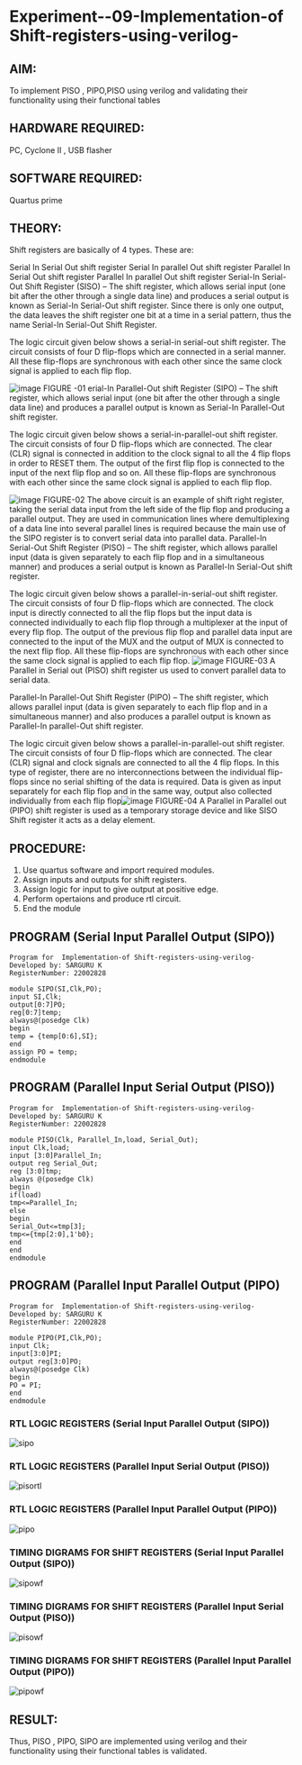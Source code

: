 
# Experiment--09-Implementation-of Shift-registers-using-verilog-
## AIM: 
To implement PISO , PIPO,PISO  using verilog and validating their functionality using their functional tables
## HARDWARE REQUIRED:  
PC, Cyclone II , USB flasher
## SOFTWARE REQUIRED:   
Quartus prime
## THEORY: 
Shift registers are basically of 4 types. These are:

Serial In Serial Out shift register
Serial In parallel Out shift register
Parallel In Serial Out shift register
Parallel In parallel Out shift register
Serial-In Serial-Out Shift Register (SISO) –
The shift register, which allows serial input (one bit after the other through a single data line) and produces a serial output is known as Serial-In Serial-Out shift register. Since there is only one output, the data leaves the shift register one bit at a time in a serial pattern, thus the name Serial-In Serial-Out Shift Register.

The logic circuit given below shows a serial-in serial-out shift register. The circuit consists of four D flip-flops which are connected in a serial manner. All these flip-flops are synchronous with each other since the same clock signal is applied to each flip flop.

![image](https://user-images.githubusercontent.com/36288975/172337366-540cc45e-11fe-4cce-9503-560dc704bc7d.png)
FIGURE -01 
erial-In Parallel-Out shift Register (SIPO) –
The shift register, which allows serial input (one bit after the other through a single data line) and produces a parallel output is known as Serial-In Parallel-Out shift register.

The logic circuit given below shows a serial-in-parallel-out shift register. The circuit consists of four D flip-flops which are connected. The clear (CLR) signal is connected in addition to the clock signal to all the 4 flip flops in order to RESET them. The output of the first flip flop is connected to the input of the next flip flop and so on. All these flip-flops are synchronous with each other since the same clock signal is applied to each flip flop.

![image](https://user-images.githubusercontent.com/36288975/172337438-03416c7e-7c9d-4939-ba34-c355b9fc79c5.png)
FIGURE-02
The above circuit is an example of shift right register, taking the serial data input from the left side of the flip flop and producing a parallel output. They are used in communication lines where demultiplexing of a data line into several parallel lines is required because the main use of the SIPO register is to convert serial data into parallel data.
Parallel-In Serial-Out Shift Register (PISO) –
The shift register, which allows parallel input (data is given separately to each flip flop and in a simultaneous manner) and produces a serial output is known as Parallel-In Serial-Out shift register.

The logic circuit given below shows a parallel-in-serial-out shift register. The circuit consists of four D flip-flops which are connected. The clock input is directly connected to all the flip flops but the input data is connected individually to each flip flop through a multiplexer at the input of every flip flop. The output of the previous flip flop and parallel data input are connected to the input of the MUX and the output of MUX is connected to the next flip flop. All these flip-flops are synchronous with each other since the same clock signal is applied to each flip flop.
![image](https://user-images.githubusercontent.com/36288975/172337544-1632407f-1743-4b17-b480-00663d01e59f.png)
FIGURE-03
A Parallel in Serial out (PISO) shift register us used to convert parallel data to serial data.

Parallel-In Parallel-Out Shift Register (PIPO) –
The shift register, which allows parallel input (data is given separately to each flip flop and in a simultaneous manner) and also produces a parallel output is known as Parallel-In parallel-Out shift register.

The logic circuit given below shows a parallel-in-parallel-out shift register. The circuit consists of four D flip-flops which are connected. The clear (CLR) signal and clock signals are connected to all the 4 flip flops. In this type of register, there are no interconnections between the individual flip-flops since no serial shifting of the data is required. Data is given as input separately for each flip flop and in the same way, output also collected individually from each flip flop![image](https://user-images.githubusercontent.com/36288975/172337661-babb1f90-6286-4d14-8cbd-26a380ee085e.png)
FIGURE-04
A Parallel in Parallel out (PIPO) shift register is used as a temporary storage device and like SISO Shift register it acts as a delay element.

## PROCEDURE:
1. Use quartus software and import required modules.
2. Assign inputs and outputs for shift registers.
3. Assign logic for input to give output at positive edge.
4. Perform opertaions and produce rtl circuit.
5. End the module

## PROGRAM (Serial Input Parallel Output (SIPO))
```
Program for  Implementation-of Shift-registers-using-verilog-
Developed by: SARGURU K 
RegisterNumber: 22002828  

module SIPO(SI,Clk,PO);
input SI,Clk;
output[0:7]PO;
reg[0:7]temp;
always@(posedge Clk)
begin
temp = {temp[0:6],SI};
end
assign PO = temp;
endmodule
```

## PROGRAM (Parallel Input Serial Output (PISO))
```
Program for  Implementation-of Shift-registers-using-verilog-
Developed by: SARGURU K 
RegisterNumber: 22002828 

module PISO(Clk, Parallel_In,load, Serial_Out);
input Clk,load;
input [3:0]Parallel_In;
output reg Serial_Out;
reg [3:0]tmp;
always @(posedge Clk)
begin
if(load)
tmp<=Parallel_In;
else
begin
Serial_Out<=tmp[3];
tmp<={tmp[2:0],1'b0};
end
end
endmodule
```

## PROGRAM (Parallel Input Parallel Output (PIPO)
```
Program for  Implementation-of Shift-registers-using-verilog-
Developed by: SARGURU K 
RegisterNumber: 22002828

module PIPO(PI,Clk,PO);
input Clk;
input[3:0]PI;
output reg[3:0]PO;
always@(posedge Clk)
begin
PO = PI;
end 
endmodule
```

### RTL LOGIC REGISTERS (Serial Input Parallel Output (SIPO))  
![sipo](https://user-images.githubusercontent.com/93427253/172899650-05a97d5e-65e5-45b6-8fe3-aa69dc1f1589.png)
### RTL LOGIC REGISTERS (Parallel Input Serial Output (PISO))
![pisortl](https://user-images.githubusercontent.com/93427253/172900001-2fc2624e-d071-4aa5-8d3c-c444319eeb5a.png)
### RTL LOGIC REGISTERS (Parallel Input Parallel Output (PIPO))
![pipo](https://user-images.githubusercontent.com/93427253/172899755-849a05ee-df61-49ba-a8dd-94891acf0b1d.png)

### TIMING DIGRAMS FOR SHIFT REGISTERS (Serial Input Parallel Output (SIPO))
![sipowf](https://user-images.githubusercontent.com/93427253/172900713-899f6221-ba2b-4749-979f-93b5b1821338.png)
### TIMING DIGRAMS FOR SHIFT REGISTERS (Parallel Input Serial Output (PISO))
![pisowf](https://user-images.githubusercontent.com/93427253/172900842-02e54b53-c1be-475c-9ae3-e0d3dd5dd29c.png)
### TIMING DIGRAMS FOR SHIFT REGISTERS (Parallel Input Parallel Output (PIPO))
![pipowf](https://user-images.githubusercontent.com/93427253/172900890-0a5d0a0c-e659-4841-804b-7c1a97794a14.png)

## RESULT:
Thus, PISO , PIPO, SIPO are implemented using verilog and their functionality using their functional tables is validated.
